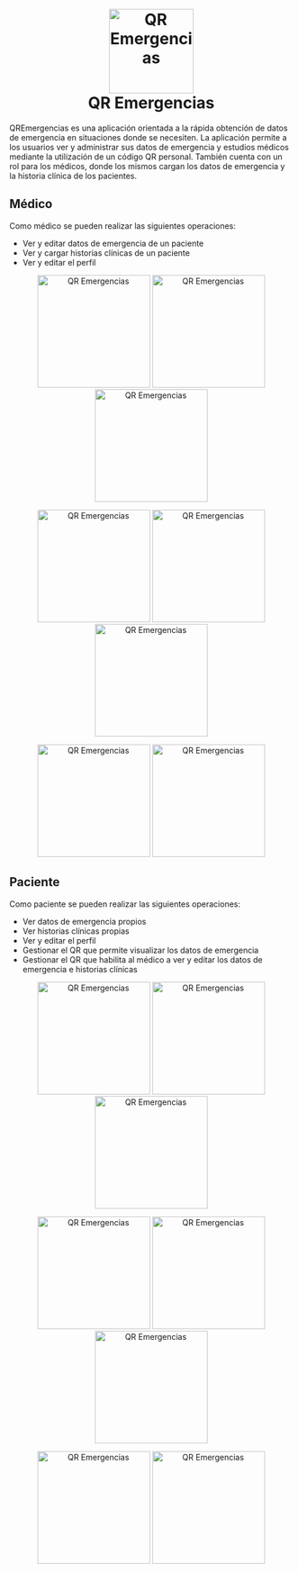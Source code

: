 <h1 align="center">
  <br>
  <img src="https://raw.githubusercontent.com/UTN-FRBA-Mobile/QREmegencias-Mobile/master/app/src/main/res/mipmap-xxxhdpi/ic_launcher.png" alt="QR Emergencias" width="150">
  <br>
  QR Emergencias
  <br>
</h1>

<p>
QREmergencias es una aplicación orientada a la rápida obtención de datos de emergencia en situaciones donde se necesiten.
La aplicación permite a los usuarios ver y administrar sus datos de emergencia y estudios médicos mediante la utilización de un código QR personal. También cuenta con un rol para los médicos, donde los mismos cargan los datos de emergencia y la historia clínica de los pacientes.  
</p>

## Médico

<p>
Como médico se pueden realizar las siguientes operaciones:
</p>

* Ver y editar datos de emergencia de un paciente
* Ver y cargar historias clínicas de un paciente
* Ver y editar el perfil

<p align="center">
  <img src="https://github.com/UTN-FRBA-Mobile/QREmegencias-Mobile/blob/master/img/login.png" alt="QR Emergencias" width="200">
    <img src="https://github.com/UTN-FRBA-Mobile/QREmegencias-Mobile/blob/master/img/medico-home.png" alt="QR Emergencias" width="200">
    <img src="https://github.com/UTN-FRBA-Mobile/QREmegencias-Mobile/blob/master/img/medico-menu.png" alt="QR Emergencias" width="200">
</p>

<p align="center">
  <img src="https://github.com/UTN-FRBA-Mobile/QREmegencias-Mobile/blob/master/img/medico-data1.png" alt="QR Emergencias" width="200">
    <img src="https://github.com/UTN-FRBA-Mobile/QREmegencias-Mobile/blob/master/img/medico-data2.png" alt="QR Emergencias" width="200">
    <img src="https://github.com/UTN-FRBA-Mobile/QREmegencias-Mobile/blob/master/img/medico-editar.png" alt="QR Emergencias" width="200">
</p>

<p align="center">
  <img src="https://github.com/UTN-FRBA-Mobile/QREmegencias-Mobile/blob/master/img/medico-historia.png" alt="QR Emergencias" width="200">
    <img src="https://github.com/UTN-FRBA-Mobile/QREmegencias-Mobile/blob/master/img/medico-perfil.png" alt="QR Emergencias" width="200">
</p>


## Paciente

<p>
Como paciente se pueden realizar las siguientes operaciones:
</p>

* Ver datos de emergencia propios
* Ver historias clínicas propias
* Ver y editar el perfil
* Gestionar el QR que permite visualizar los datos de emergencia
* Gestionar el QR que habilita al médico a ver y editar los datos de emergencia e historias clínicas

<p align="center">
  <img src="https://github.com/UTN-FRBA-Mobile/QREmegencias-Mobile/blob/master/img/login.png" alt="QR Emergencias" width="200">
    <img src="https://github.com/UTN-FRBA-Mobile/QREmegencias-Mobile/blob/master/img/paciente-home.png" alt="QR Emergencias" width="200">
    <img src="https://github.com/UTN-FRBA-Mobile/QREmegencias-Mobile/blob/master/img/paciente-menu.png" alt="QR Emergencias" width="200">
</p>

<p align="center">
  <img src="https://github.com/UTN-FRBA-Mobile/QREmegencias-Mobile/blob/master/img/paciente-data.png" alt="QR Emergencias" width="200">
    <img src="https://github.com/UTN-FRBA-Mobile/QREmegencias-Mobile/blob/master/img/paciente-historia.png" alt="QR Emergencias" width="200">
    <img src="https://github.com/UTN-FRBA-Mobile/QREmegencias-Mobile/blob/master/img/paciente-perfil.png" alt="QR Emergencias" width="200">
</p>

<p align="center">
  <img src="https://github.com/UTN-FRBA-Mobile/QREmegencias-Mobile/blob/master/img/paciente-qr1.png" alt="QR Emergencias" width="200">
    <img src="https://github.com/UTN-FRBA-Mobile/QREmegencias-Mobile/blob/master/img/paciente-qr2.png" alt="QR Emergencias" width="200">
</p>
